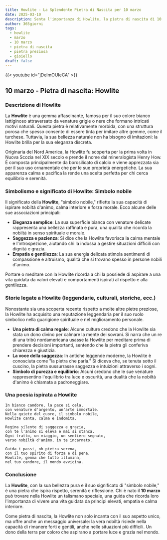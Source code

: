 ```yaml
---
title: Howlite - La Splendente Pietra di Nascita per 10 marzo
date: 2025-03-10
description: Senta l'importanza di Howlite, la pietra di nascita di 10 marzo che simboleggia Simbolo nobile. Lasci che la sua bellezza e il suo significato illuminino la sua giornata.
author: 365giorni
tags:
  - howlite
  - marzo
  - 10 marzo
  - pietra di nascita
  - pietra preziosa
  - gioiello
draft: false
---
```


{{< youtube id="jDeImOUIeCA" >}}

## 10 marzo - Pietra di nascita: Howlite

### Descrizione di Howlite

La **Howlite** è una gemma affascinante, famosa per il suo colore bianco lattiginoso attraversato da venature grigie o nere che formano intricati motivi naturali. Questa pietra è relativamente morbida, con una struttura porosa che spesso consente di essere tinta per imitare altre gemme, come il turchese. Tuttavia, la sua bellezza naturale non ha bisogno di imitazioni: la Howlite brilla per la sua eleganza discreta.

Originaria del Nord America, la Howlite fu scoperta per la prima volta in Nuova Scozia nel XIX secolo e prende il nome dal mineralogista Henry How. È composta principalmente da borosilicato di calcio e viene apprezzata sia per il suo uso ornamentale che per le sue proprietà energetiche. La sua apparenza calma e pacifica la rende una scelta perfetta per chi cerca equilibrio e serenità.

### Simbolismo e significato di Howlite: Simbolo nobile

Il significato della **Howlite**, "simbolo nobile," riflette la sua capacità di ispirare nobiltà d'animo, calma interiore e forza morale. Ecco alcune delle sue associazioni principali:

- **Eleganza semplice**: La sua superficie bianca con venature delicate rappresenta una bellezza raffinata e pura, una qualità che ricorda la nobiltà in senso spirituale e morale.
- **Saggezza e pazienza**: Si dice che la Howlite favorisca la calma mentale e l'introspezione, aiutando chi la indossa a gestire situazioni difficili con dignità e grazia.
- **Empatia e gentilezza**: La sua energia delicata stimola sentimenti di compassione e altruismo, qualità che si trovano spesso in persone nobili d'animo.

Portare o meditare con la Howlite ricorda a chi la possiede di aspirare a una vita guidata da valori elevati e comportamenti ispirati al rispetto e alla gentilezza.

### Storie legate a Howlite (leggendarie, culturali, storiche, ecc.)

Nonostante sia una scoperta recente rispetto a molte altre pietre preziose, la Howlite ha acquisito una reputazione leggendaria per il suo ruolo simbolico nella guarigione spirituale e nel miglioramento personale.

- **Una pietra di calma regale**: Alcune culture credono che la Howlite sia stata un dono divino per calmare la mente dei sovrani. Si narra che un re di una tribù nordamericana usasse la Howlite per meditare prima di prendere decisioni importanti, sentendo che la pietra gli conferiva chiarezza e giustizia.
- **La voce della saggezza**: In antiche leggende moderne, la Howlite è conosciuta come "la pietra che parla." Si diceva che, se tenuta sotto il cuscino, la pietra sussurrasse saggezza e intuizioni attraverso i sogni.
- **Simbolo di purezza e equilibrio**: Alcuni credono che le sue venature rappresentino l'equilibrio tra luce e oscurità, una dualità che la nobiltà d'animo è chiamata a padroneggiare.

### Una poesia ispirata a Howlite

```
In bianco candore, la pace si cela,  
con venature d'argento, un'arte immortale.  
Nella quiete del cuore, il simbolo nobile,  
Howlite canta, calma e indomita.

Regina silente di saggezza e grazia,  
con te l'animo si eleva e mai si stanca.  
Ogni tratto, un viaggio, un sentiero segnato,  
verso nobiltà d'animo, in te incarnato.

Guida i passi, oh pietra serena,  
con il tuo spirito di forza e di pena.  
Howlite, gemma che tutto illumina,  
nel tuo candore, il mondo avvicina.
```

### Conclusione

La **Howlite**, con la sua bellezza pura e il suo significato di "simbolo nobile," è una pietra che ispira rispetto, serenità e riflessione. Chi è nato il **10 marzo** può trovare nella Howlite un talismano speciale, una guida che ricorda loro l'importanza di vivere una vita guidata da principi elevati, empatia e calma interiore.

Come pietra di nascita, la Howlite non solo incanta con il suo aspetto unico, ma offre anche un messaggio universale: la vera nobiltà risiede nella capacità di rimanere forti e gentili, anche nelle situazioni più difficili. Un dono della terra per coloro che aspirano a portare luce e grazia nel mondo.